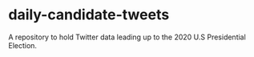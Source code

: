 # daily-candidate-tweets

A repository to hold Twitter data leading up to the 2020 U.S Presidential Election.
